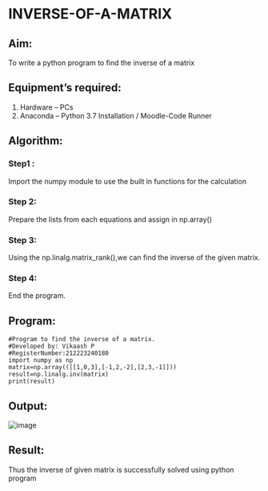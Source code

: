 # INVERSE-OF-A-MATRIX
## Aim:
To write a python program to find the inverse of a matrix
## Equipment’s required:
1. 	Hardware – PCs
2. 	Anaconda – Python 3.7 Installation / Moodle-Code Runner
## Algorithm:
### Step1 : 
Import the numpy module to use the built in functions for the calculation
### Step 2: 
Prepare the lists from each equations and assign in np.array()
### Step 3: 
Using the np.linalg.matrix_rank(),we can find the inverse of the given matrix.
### Step 4: 
End the program.

## Program:
```
#Program to find the inverse of a matrix.
#Developed by: Vikaash P
#RegisterNumber:212223240180
import numpy as np
matrix=np.array(([[1,0,3],[-1,2,-2],[2,3,-1]]))
result=np.linalg.inv(matrix)
print(result)
```
## Output:
![image](https://github.com/Vikaash16/INVERSE-OF-A-MATRIX/assets/139218414/0e647d5f-67c6-4b0c-9013-c87c8cf8c3c5)

## Result:
Thus the inverse of given matrix is successfully solved using python program

